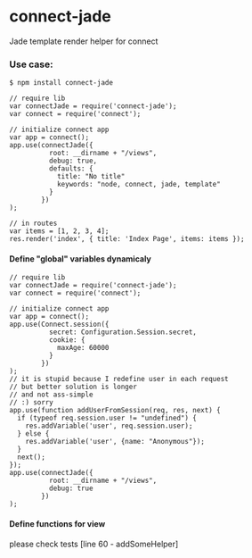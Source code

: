 # connect-jade

Jade template render helper for connect

### Use case:

    $ npm install connect-jade

    // require lib
    var connectJade = require('connect-jade');
    var connect = require('connect');

    // initialize connect app
    var app = connect();
    app.use(connectJade({
              root: __dirname + "/views",
              debug: true,
              defaults: {
                title: "No title"
                keywords: "node, connect, jade, template"
              }
            })
    );

    // in routes
    var items = [1, 2, 3, 4];
    res.render('index', { title: 'Index Page', items: items });

#### Define "global" variables dynamicaly

    // require lib
    var connectJade = require('connect-jade');
    var connect = require('connect');

    // initialize connect app
    var app = connect();
    app.use(Connect.session({
              secret: Configuration.Session.secret,
              cookie: {
                maxAge: 60000
              }
            })
    );
    // it is stupid because I redefine user in each request
    // but better solution is longer
    // and not ass-simple
    // :) sorry
    app.use(function addUserFromSession(req, res, next) {
      if (typeof req.session.user != "undefined") {
        res.addVariable('user', req.session.user);
      } else {
        res.addVariable('user', {name: "Anonymous"});
      }
      next();
    });
    app.use(connectJade({
              root: __dirname + "/views",
              debug: true
            })
    );

#### Define functions for view

please check tests [line 60 - addSomeHelper]